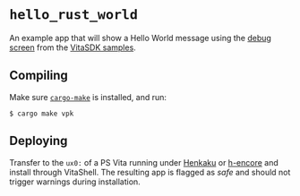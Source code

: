 # `hello_rust_world`

An example app that will show a Hello World message using the
[debug screen](https://github.com/vitasdk/samples/tree/master/debugscreen) from
the [VitaSDK samples](https://github.com/vitasdk/samples).

## Compiling

Make sure [`cargo-make`](https://sagiegurari.github.io/cargo-make/) is installed,
and run:
```console
$ cargo make vpk
```

## Deploying

Transfer to the `ux0:` of a PS Vita running under
[Henkaku](https://github.com/henkaku/henkaku) or
[h-encore](https://github.com/TheOfficialFloW/h-encore) and install through
VitaShell. The resulting app is flagged as *safe* and should not trigger warnings
during installation.
